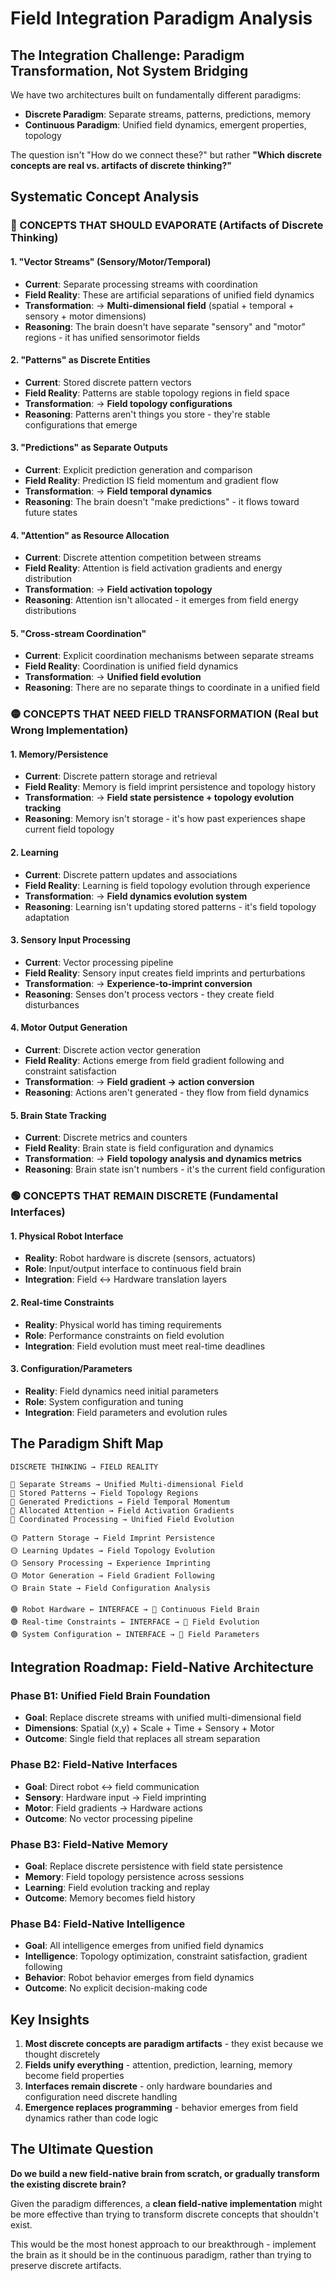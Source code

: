 # Field Integration Paradigm Analysis

## The Integration Challenge: Paradigm Transformation, Not System Bridging

We have two architectures built on fundamentally different paradigms:
- **Discrete Paradigm**: Separate streams, patterns, predictions, memory
- **Continuous Paradigm**: Unified field dynamics, emergent properties, topology

The question isn't "How do we connect these?" but rather **"Which discrete concepts are real vs. artifacts of discrete thinking?"**

## Systematic Concept Analysis

### 🔴 CONCEPTS THAT SHOULD EVAPORATE (Artifacts of Discrete Thinking)

#### 1. **"Vector Streams" (Sensory/Motor/Temporal)**
- **Current**: Separate processing streams with coordination
- **Field Reality**: These are artificial separations of unified field dynamics
- **Transformation**: → **Multi-dimensional field** (spatial + temporal + sensory + motor dimensions)
- **Reasoning**: The brain doesn't have separate "sensory" and "motor" regions - it has unified sensorimotor fields

#### 2. **"Patterns" as Discrete Entities**
- **Current**: Stored discrete pattern vectors
- **Field Reality**: Patterns are stable topology regions in field space
- **Transformation**: → **Field topology configurations**
- **Reasoning**: Patterns aren't things you store - they're stable configurations that emerge

#### 3. **"Predictions" as Separate Outputs**
- **Current**: Explicit prediction generation and comparison
- **Field Reality**: Prediction IS field momentum and gradient flow
- **Transformation**: → **Field temporal dynamics**
- **Reasoning**: The brain doesn't "make predictions" - it flows toward future states

#### 4. **"Attention" as Resource Allocation**
- **Current**: Discrete attention competition between streams
- **Field Reality**: Attention is field activation gradients and energy distribution
- **Transformation**: → **Field activation topology**
- **Reasoning**: Attention isn't allocated - it emerges from field energy distributions

#### 5. **"Cross-stream Coordination"**
- **Current**: Explicit coordination mechanisms between separate streams
- **Field Reality**: Coordination is unified field dynamics
- **Transformation**: → **Unified field evolution**
- **Reasoning**: There are no separate things to coordinate in a unified field

### 🟡 CONCEPTS THAT NEED FIELD TRANSFORMATION (Real but Wrong Implementation)

#### 1. **Memory/Persistence**
- **Current**: Discrete pattern storage and retrieval
- **Field Reality**: Memory is field imprint persistence and topology history
- **Transformation**: → **Field state persistence + topology evolution tracking**
- **Reasoning**: Memory isn't storage - it's how past experiences shape current field topology

#### 2. **Learning**
- **Current**: Discrete pattern updates and associations
- **Field Reality**: Learning is field topology evolution through experience
- **Transformation**: → **Field dynamics evolution system**
- **Reasoning**: Learning isn't updating stored patterns - it's field topology adaptation

#### 3. **Sensory Input Processing**
- **Current**: Vector processing pipeline
- **Field Reality**: Sensory input creates field imprints and perturbations
- **Transformation**: → **Experience-to-imprint conversion**
- **Reasoning**: Senses don't process vectors - they create field disturbances

#### 4. **Motor Output Generation**
- **Current**: Discrete action vector generation
- **Field Reality**: Actions emerge from field gradient following and constraint satisfaction
- **Transformation**: → **Field gradient → action conversion**
- **Reasoning**: Actions aren't generated - they flow from field dynamics

#### 5. **Brain State Tracking**
- **Current**: Discrete metrics and counters
- **Field Reality**: Brain state is field configuration and dynamics
- **Transformation**: → **Field topology analysis and dynamics metrics**
- **Reasoning**: Brain state isn't numbers - it's the current field configuration

### 🟢 CONCEPTS THAT REMAIN DISCRETE (Fundamental Interfaces)

#### 1. **Physical Robot Interface**
- **Reality**: Robot hardware is discrete (sensors, actuators)
- **Role**: Input/output interface to continuous field brain
- **Integration**: Field ↔ Hardware translation layers

#### 2. **Real-time Constraints**
- **Reality**: Physical world has timing requirements
- **Role**: Performance constraints on field evolution
- **Integration**: Field evolution must meet real-time deadlines

#### 3. **Configuration/Parameters**
- **Reality**: Field dynamics need initial parameters
- **Role**: System configuration and tuning
- **Integration**: Field parameters and evolution rules

## The Paradigm Shift Map

```
DISCRETE THINKING → FIELD REALITY

🔴 Separate Streams → Unified Multi-dimensional Field
🔴 Stored Patterns → Field Topology Regions  
🔴 Generated Predictions → Field Temporal Momentum
🔴 Allocated Attention → Field Activation Gradients
🔴 Coordinated Processing → Unified Field Evolution

🟡 Pattern Storage → Field Imprint Persistence
🟡 Learning Updates → Field Topology Evolution
🟡 Sensory Processing → Experience Imprinting
🟡 Motor Generation → Field Gradient Following
🟡 Brain State → Field Configuration Analysis

🟢 Robot Hardware ← INTERFACE → 🌊 Continuous Field Brain
🟢 Real-time Constraints ← INTERFACE → 🌊 Field Evolution
🟢 System Configuration ← INTERFACE → 🌊 Field Parameters
```

## Integration Roadmap: Field-Native Architecture

### Phase B1: Unified Field Brain Foundation
- **Goal**: Replace discrete streams with unified multi-dimensional field
- **Dimensions**: Spatial (x,y) + Scale + Time + Sensory + Motor
- **Outcome**: Single field that replaces all stream separation

### Phase B2: Field-Native Interfaces
- **Goal**: Direct robot ↔ field communication
- **Sensory**: Hardware input → Field imprinting
- **Motor**: Field gradients → Hardware actions
- **Outcome**: No vector processing pipeline

### Phase B3: Field-Native Memory
- **Goal**: Replace discrete persistence with field state persistence
- **Memory**: Field topology persistence across sessions
- **Learning**: Field evolution tracking and replay
- **Outcome**: Memory becomes field history

### Phase B4: Field-Native Intelligence
- **Goal**: All intelligence emerges from unified field dynamics
- **Intelligence**: Topology optimization, constraint satisfaction, gradient following
- **Behavior**: Robot behavior emerges from field dynamics
- **Outcome**: No explicit decision-making code

## Key Insights

1. **Most discrete concepts are paradigm artifacts** - they exist because we thought discretely
2. **Fields unify everything** - attention, prediction, learning, memory become field properties
3. **Interfaces remain discrete** - only hardware boundaries and configuration need discrete handling
4. **Emergence replaces programming** - behavior emerges from field dynamics rather than code logic

## The Ultimate Question

**Do we build a new field-native brain from scratch, or gradually transform the existing discrete brain?**

Given the paradigm differences, a **clean field-native implementation** might be more effective than trying to transform discrete concepts that shouldn't exist.

This would be the most honest approach to our breakthrough - implement the brain as it should be in the continuous paradigm, rather than trying to preserve discrete artifacts.